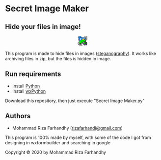 Secret Image Maker
======

Hide your files in image!
-----
<p align="center">
<img src="https://github.com/MRizaF/Secret-Image-Maker/blob/master/assets/Secret%20Image%20Maker%20-%20Icon.png" alt="Icon"/>
</p>

This program is made to hide files in images ([steganography](https://en.wikipedia.org/wiki/Steganography)). It works like archiving files in zip, but the files is hidden in image.

Run requirements
-----
- Install [Python](https://www.python.org/)
- Install [wxPython](https://www.wxpython.org/)

Download this repository, then just execute "Secret Image Maker.py"

Authors
-----
- Mohammad Riza Farhandhy (rizafarhandi@gmail.com)

This program is 100% made by myself, with some of the code I got from designing in wxformbuilder and searching in google


Copyright © 2020 by Mohammad Riza Farhandhy
